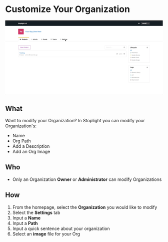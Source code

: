 # Customize Your Organization 

![](../../assets/gifs/org-settings.gif)

## What 

Want to modify your Organization? In Stoplight you can modify your Organization's: 
* Name 
* Org Path 
* Add a Description 
* Add an Org Image 
    
## Who 
* Only an Organization **Owner** or **Administrator** can modify Organizations  

## How
1. From the homepage, select the **Organization** you would like to modify 
2. Select the **Settings** tab 
3. Input a **Name** 
4. Input a **Path** 
5. Input a quick sentence about your organization 
6. Select an **image** file for your Org 

